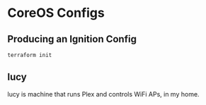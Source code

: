 # CoreOS Configs

## Producing an Ignition Config

```sh
terraform init
```

## lucy

lucy is machine that runs Plex and controls WiFi APs, in my home.
